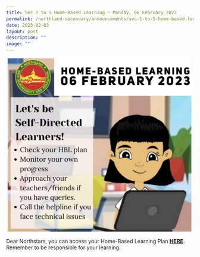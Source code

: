 ```yaml
---
title: Sec 1 to 5 Home–Based Learning – Monday, 06 February 2023
permalink: /northland-secondary/announcements/sec-1-to-5-home-based-learning-monday-06-february-2023/
date: 2023-02-03
layout: post
description: ""
image: ""
---
```

<img src="/images/feb2.jpg">
<p>Dear Northstars, you can access your Home-Based Learning Plan&nbsp;<a href="/student-matters/home-based-learning-guide" target="_blank" rel="noopener"><strong>HERE</strong></a>. Remember to be responsible for your learning.</p>